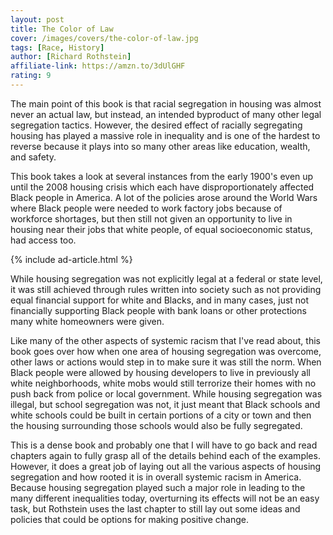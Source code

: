 ```yaml
---
layout: post
title: The Color of Law
cover: /images/covers/the-color-of-law.jpg
tags: [Race, History]
author: [Richard Rothstein]
affiliate-link: https://amzn.to/3dUlGHF
rating: 9
---
```


The main point of this book is that racial segregation in housing was almost never an actual law, but instead, an intended byproduct of many other legal segregation tactics. However, the desired effect of racially segregating housing has played a massive role in inequality and is one of the hardest to reverse because it plays into so many other areas like education, wealth, and safety.

This book takes a look at several instances from the early 1900's even up until the 2008 housing crisis which each have disproportionately affected Black people in America. A lot of the policies arose around the World Wars where Black people were needed to work factory jobs because of workforce shortages, but then still not given an opportunity to live in housing near their jobs that white people, of equal socioeconomic status, had access too.

{% include ad-article.html %}

While housing segregation was not explicitly legal at a federal or state level, it was still achieved through rules written into society such as not providing equal financial support for white and Blacks, and in many cases, just not financially supporting Black people with bank loans or other protections many white homeowners were given.

Like many of the other aspects of systemic racism that I've read about, this book goes over how when one area of housing segregation was overcome, other laws or actions would step in to make sure it was still the norm. When Black people were allowed by housing developers to live in previously all white neighborhoods, white mobs would still terrorize their homes with no push back from police or local government. While housing segregation was illegal, but school segregation was not, it just meant that Black schools and white schools could be built in certain portions of a city or town and then the housing surrounding those schools would also be fully segregated.

This is a dense book and probably one that I will have to go back and read chapters again to fully grasp all of the details behind each of the examples. However, it does a great job of laying out all the various aspects of housing segregation and how rooted it is in overall systemic racism in America. Because housing segregation played such a major role in leading to the many different inequalities today, overturning its effects will not be an easy task, but Rothstein uses the last chapter to still lay out some ideas and policies that could be options for making positive change.
